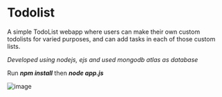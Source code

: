 # Todolist

A simple TodoList webapp where users can make their own custom todolists for varied purposes, and can add tasks in each of those custom lists. 

*Developed using nodejs, ejs and used mongodb atlas as database*

Run ***npm install***
then
***node app.js***

![image](https://user-images.githubusercontent.com/68025292/202854104-a3bcf347-4d32-45d2-87ef-d204d355ed47.png)
